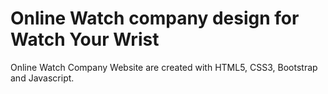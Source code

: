 # Online Watch company design for Watch Your Wrist
Online Watch Company Website are created with HTML5, CSS3, Bootstrap and Javascript.
